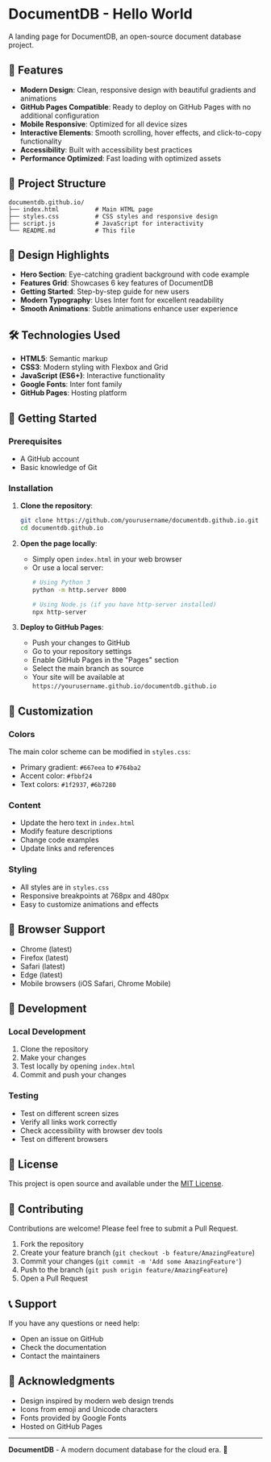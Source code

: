 # DocumentDB - Hello World

A landing page for DocumentDB, an open-source document database project.

## 🚀 Features

- **Modern Design**: Clean, responsive design with beautiful gradients and animations
- **GitHub Pages Compatible**: Ready to deploy on GitHub Pages with no additional configuration
- **Mobile Responsive**: Optimized for all device sizes
- **Interactive Elements**: Smooth scrolling, hover effects, and click-to-copy functionality
- **Accessibility**: Built with accessibility best practices
- **Performance Optimized**: Fast loading with optimized assets

## 📁 Project Structure

```
documentdb.github.io/
├── index.html          # Main HTML page
├── styles.css          # CSS styles and responsive design
├── script.js           # JavaScript for interactivity
└── README.md           # This file
```

## 🎨 Design Highlights

- **Hero Section**: Eye-catching gradient background with code example
- **Features Grid**: Showcases 6 key features of DocumentDB
- **Getting Started**: Step-by-step guide for new users
- **Modern Typography**: Uses Inter font for excellent readability
- **Smooth Animations**: Subtle animations enhance user experience

## 🛠️ Technologies Used

- **HTML5**: Semantic markup
- **CSS3**: Modern styling with Flexbox and Grid
- **JavaScript (ES6+)**: Interactive functionality
- **Google Fonts**: Inter font family
- **GitHub Pages**: Hosting platform

## 🚀 Getting Started

### Prerequisites

- A GitHub account
- Basic knowledge of Git

### Installation

1. **Clone the repository**:
   ```bash
   git clone https://github.com/yourusername/documentdb.github.io.git
   cd documentdb.github.io
   ```

2. **Open the page locally**:
   - Simply open `index.html` in your web browser
   - Or use a local server:
     ```bash
     # Using Python 3
     python -m http.server 8000
     
     # Using Node.js (if you have http-server installed)
     npx http-server
     ```

3. **Deploy to GitHub Pages**:
   - Push your changes to GitHub
   - Go to your repository settings
   - Enable GitHub Pages in the "Pages" section
   - Select the main branch as source
   - Your site will be available at `https://yourusername.github.io/documentdb.github.io`

## 🎯 Customization

### Colors
The main color scheme can be modified in `styles.css`:
- Primary gradient: `#667eea` to `#764ba2`
- Accent color: `#fbbf24`
- Text colors: `#1f2937`, `#6b7280`

### Content
- Update the hero text in `index.html`
- Modify feature descriptions
- Change code examples
- Update links and references

### Styling
- All styles are in `styles.css`
- Responsive breakpoints at 768px and 480px
- Easy to customize animations and effects

## 📱 Browser Support

- Chrome (latest)
- Firefox (latest)
- Safari (latest)
- Edge (latest)
- Mobile browsers (iOS Safari, Chrome Mobile)

## 🔧 Development

### Local Development
1. Clone the repository
2. Make your changes
3. Test locally by opening `index.html`
4. Commit and push your changes

### Testing
- Test on different screen sizes
- Verify all links work correctly
- Check accessibility with browser dev tools
- Test on different browsers

## 📄 License

This project is open source and available under the [MIT License](LICENSE).

## 🤝 Contributing

Contributions are welcome! Please feel free to submit a Pull Request.

1. Fork the repository
2. Create your feature branch (`git checkout -b feature/AmazingFeature`)
3. Commit your changes (`git commit -m 'Add some AmazingFeature'`)
4. Push to the branch (`git push origin feature/AmazingFeature`)
5. Open a Pull Request

## 📞 Support

If you have any questions or need help:
- Open an issue on GitHub
- Check the documentation
- Contact the maintainers

## 🎉 Acknowledgments

- Design inspired by modern web design trends
- Icons from emoji and Unicode characters
- Fonts provided by Google Fonts
- Hosted on GitHub Pages

---

**DocumentDB** - A modern document database for the cloud era. 🌟 
